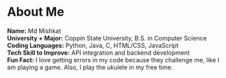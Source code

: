 # About Me

**Name:** Md Mishkat  
**University + Major:** Coppin State University, B.S. in Computer Science  
**Coding Languages:** Python, Java, C, HTML/CSS, JavaScript  
**Tech Skill to Improve:** API integration and backend development  
**Fun Fact:** I love getting errors in my code because they challenge me, like I am playing a game. Also, I play the ukulele in my free time.